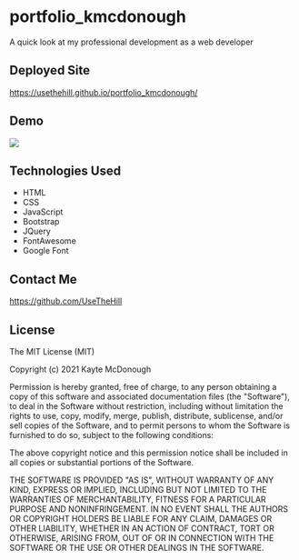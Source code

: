 # portfolio_kmcdonough

A quick look at my professional development as a web developer

## Deployed Site

https://usethehill.github.io/portfolio_kmcdonough/

## Demo

![](#)

## Technologies Used

- HTML
- CSS
- JavaScript
- Bootstrap
- JQuery
- FontAwesome
- Google Font


## Contact Me

https://github.com/UseTheHill

## License
 
The MIT License (MIT)

Copyright (c) 2021 Kayte McDonough

Permission is hereby granted, free of charge, to any person obtaining a copy of this software and associated documentation files (the "Software"), to deal in the Software without restriction, including without limitation the rights to use, copy, modify, merge, publish, distribute, sublicense, and/or sell copies of the Software, and to permit persons to whom the Software is furnished to do so, subject to the following conditions:

The above copyright notice and this permission notice shall be included in all copies or substantial portions of the Software.

THE SOFTWARE IS PROVIDED "AS IS", WITHOUT WARRANTY OF ANY KIND, EXPRESS OR IMPLIED, INCLUDING BUT NOT LIMITED TO THE WARRANTIES OF MERCHANTABILITY, FITNESS FOR A PARTICULAR PURPOSE AND NONINFRINGEMENT. IN NO EVENT SHALL THE AUTHORS OR COPYRIGHT HOLDERS BE LIABLE FOR ANY CLAIM, DAMAGES OR OTHER LIABILITY, WHETHER IN AN ACTION OF CONTRACT, TORT OR OTHERWISE, ARISING FROM, OUT OF OR IN CONNECTION WITH THE SOFTWARE OR THE USE OR OTHER DEALINGS IN THE SOFTWARE.